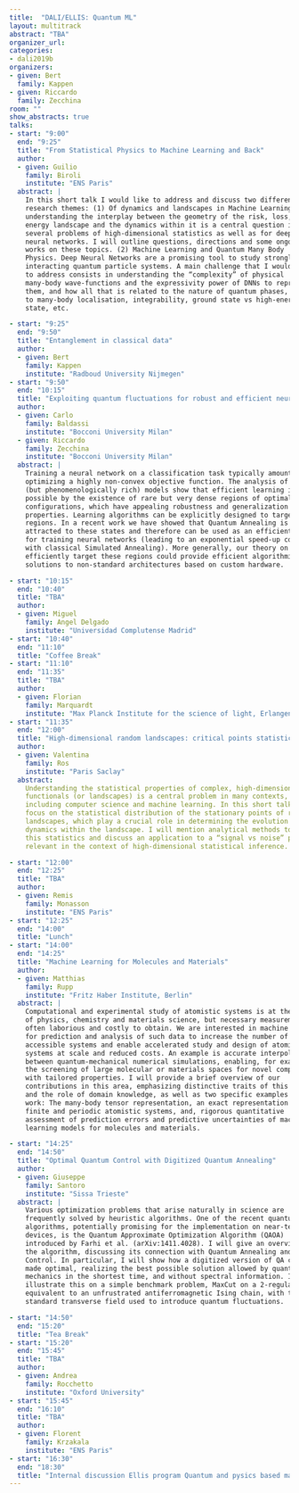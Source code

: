 ```yaml
---
title:  "DALI/ELLIS: Quantum ML"
layout: multitrack
abstract: "TBA"
organizer_url:
categories:
- dali2019b
organizers:
- given: Bert
  family: Kappen
- given: Riccardo
  family: Zecchina
room: ""
show_abstracts: true
talks:
- start: "9:00"
  end: "9:25"
  title: "From Statistical Physics to Machine Learning and Back"
  author:
  - given: Guilio
    family: Biroli
    institute: "ENS Paris"
  abstract: |
    In this short talk I would like to address and discuss two different
    research themes: (1) Of dynamics and landscapes in Machine Learning:
    understanding the interplay between the geometry of the risk, loss,
    energy landscape and the dynamics within it is a central question in
    several problems of high-dimensional statistics as well as for deep
    neural networks. I will outline questions, directions and some ongoing
    works on these topics. (2) Machine Learning and Quantum Many Body
    Physics. Deep Neural Networks are a promising tool to study strongly
    interacting quantum particle systems. A main challenge that I would like
    to address consists in understanding the “complexity” of physical
    many-body wave-functions and the expressivity power of DNNs to represent
    them, and how all that is related to the nature of quantum phases, e.g.
    to many-body localisation, integrability, ground state vs high-energy
    state, etc.

- start: "9:25"
  end: "9:50"
  title: "Entanglement in classical data"
  author:
  - given: Bert
    family: Kappen
    institute: "Radboud University Nijmegen"
- start: "9:50"
  end: "10:15"
  title: "Exploiting quantum fluctuations for robust and efficient neural network training"
  author:
  - given: Carlo
    family: Baldassi
    institute: "Bocconi University Milan"
  - given: Riccardo
    family: Zecchina
    institute: "Bocconi University Milan"
  abstract: |
    Training a neural network on a classification task typically amounts at
    optimizing a highly non-convex objective function. The analysis of simple
    (but phenomenologically rich) models show that efficient learning is made
    possible by the existence of rare but very dense regions of optimal
    configurations, which have appealing robustness and generalization
    properties. Learning algorithms can be explicitly designed to target such
    regions. In a recent work we have showed that Quantum Annealing is also
    attracted to these states and therefore can be used as an efficient tool
    for training neural networks (leading to an exponential speed-up compared
    with classical Simulated Annealing). More generally, our theory on how to
    efficiently target these regions could provide efficient algorithmic
    solutions to non-standard architectures based on custom hardware.

- start: "10:15"
  end: "10:40"
  title: "TBA"
  author:
  - given: Miguel
    family: Angel Delgado
    institute: "Universidad Complutense Madrid"
- start: "10:40"
  end: "11:10"
  title: "Coffee Break"
- start: "11:10"
  end: "11:35"
  title: "TBA"
  author:
  - given: Florian
    family: Marquardt
    institute: "Max Planck Institute for the science of light, Erlangen"
- start: "11:35"
  end: "12:00"
  title: "High-dimensional random landscapes: critical points statistics and geometrical transitions"
  author:
  - given: Valentina
    family: Ros
    institute: "Paris Saclay"
  abstract:
    Understanding the statistical properties of complex, high-dimensional
    functionals (or landscapes) is a central problem in many contexts,
    including computer science and machine learning. In this short talk I will
    focus on the statistical distribution of the stationary points of random
    landscapes, which play a crucial role in determining the evolution of local
    dynamics within the landscape. I will mention analytical methods to compute
    this statistics and discuss an application to a “signal vs noise” problem
    relevant in the context of high-dimensional statistical inference.

- start: "12:00"
  end: "12:25"
  title: "TBA"
  author:
  - given: Remis
    family: Monasson
    institute: "ENS Paris"
- start: "12:25"
  end: "14:00"
  title: "Lunch"
- start: "14:00"
  end: "14:25"
  title: "Machine Learning for Molecules and Materials"
  author:
  - given: Matthias
    family: Rupp
    institute: "Fritz Haber Institute, Berlin"
  abstract: |
    Computational and experimental study of atomistic systems is at the heart
    of physics, chemistry and materials science, but necessary measurements are
    often laborious and costly to obtain. We are interested in machine learning
    for prediction and analysis of such data to increase the number of
    accessible systems and enable accelerated study and design of atomistic
    systems at scale and reduced costs. An example is accurate interpolation
    between quantum-mechanical numerical simulations, enabling, for example,
    the screening of large molecular or materials spaces for novel compounds
    with tailored properties. I will provide a brief overview of our
    contributions in this area, emphasizing distinctive traits of this setting
    and the role of domain knowledge, as well as two specific examples of our
    work: The many-body tensor representation, an exact representation of
    finite and periodic atomistic systems, and, rigorous quantitative
    assessment of prediction errors and predictive uncertainties of machine
    learning models for molecules and materials.

- start: "14:25"
  end: "14:50"
  title: "Optimal Quantum Control with Digitized Quantum Annealing"
  author:
  - given: Giuseppe
    family: Santoro
    institute: "Sissa Trieste"
  abstract: |
    Various optimization problems that arise naturally in science are
    frequently solved by heuristic algorithms. One of the recent quantum-based
    algorithms, potentially promising for the implementation on near-term
    devices, is the Quantum Approximate Optimization Algorithm (QAOA)
    introduced by Farhi et al. (arXiv:1411.4028). I will give an overview of
    the algorithm, discussing its connection with Quantum Annealing and Quantum
    Control. In particular, I will show how a digitized version of QA can be
    made optimal, realizing the best possible solution allowed by quantum
    mechanics in the shortest time, and without spectral information. I will
    illustrate this on a simple benchmark problem, MaxCut on a 2-regular graph,
    equivalent to an unfrustrated antiferromagnetic Ising chain, with the
    standard transverse field used to introduce quantum fluctuations.

- start: "14:50"
  end: "15:20"
  title: "Tea Break"
- start: "15:20"
  end: "15:45"
  title: "TBA"
  author:
  - given: Andrea
    family: Rocchetto
    institute: "Oxford University"
- start: "15:45"
  end: "16:10"
  title: "TBA"
  author:
  - given: Florent
    family: Krzakala
    institute: "ENS Paris"
- start: "16:30"
  end: "18:30"
  title: "Internal discussion Ellis program Quantum and pysics based machine learning"
---
```

